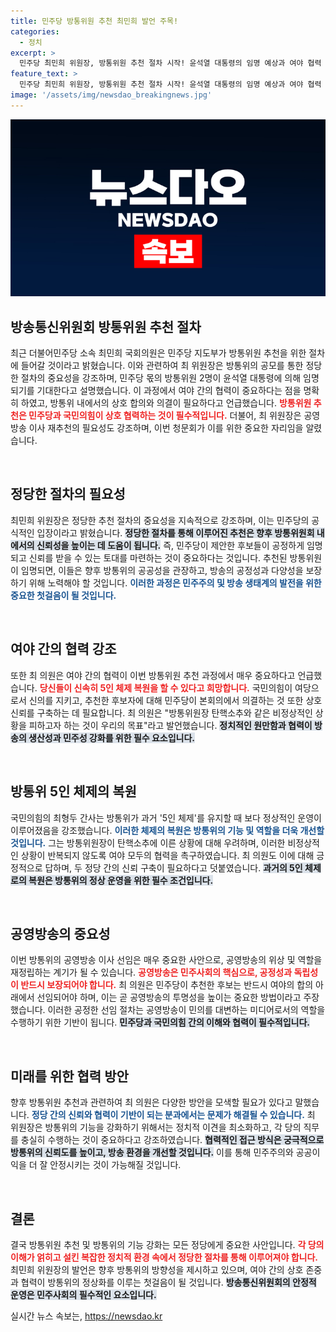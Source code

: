 ```yaml
---
title: 민주당 방통위원 추천 최민희 발언 주목!
categories:
  - 정치
excerpt: >
  민주당 최민희 위원장, 방통위원 추천 절차 시작! 윤석열 대통령의 임명 예상과 여야 협력 강조. 긴장감 넘치는 방송 이사 선임 이면의 정치적 역학관계가 주목받고 있다.
feature_text: >
  민주당 최민희 위원장, 방통위원 추천 절차 시작! 윤석열 대통령의 임명 예상과 여야 협력 강조. 긴장감 넘치는 방송 이사 선임 이면의 정치적 역학관계가 주목받고 있다.
image: '/assets/img/newsdao_breakingnews.jpg'
---
```


<p><img src="/assets/img/newsdao_breakingnews.jpg" alt="koreaapp 속보" /></p>

<h2 data-ke-size="size26">방송통신위원회 방통위원 추천 절차</h2>

<p data-ke-size="size16">최근 더불어민주당 소속 최민희 국회의원은 민주당 지도부가 방통위원 추천을 위한 절차에 들어갈 것이라고 밝혔습니다. 이와 관련하여 최 위원장은 방통위의 공모를 통한 정당한 절차의 중요성을 강조하며, 민주당 몫의 방통위원 2명이 윤석열 대통령에 의해 임명되기를 기대한다고 설명했습니다. 이 과정에서 여야 간의 협력이 중요하다는 점을 명확히 하였고, 방통위 내에서의 상호 합의와 의결이 필요하다고 언급했습니다. <b><span style="color: #ee2323;">방통위원 추천은 민주당과 국민의힘이 상호 협력하는 것이 필수적입니다.</span></b> 더불어, 최 위원장은 공영방송 이사 재추천의 필요성도 강조하며, 이번 청문회가 이를 위한 중요한 자리임을 알렸습니다.</p>

<p data-ke-size="size16">&nbsp;</p>

<h2 data-ke-size="size26">정당한 절차의 필요성</h2>

<p data-ke-size="size16">최민희 위원장은 정당한 추천 절차의 중요성을 지속적으로 강조하며, 이는 민주당의 공식적인 입장이라고 밝혔습니다. <b><span style="background-color: #21538527;">정당한 절차를 통해 이루어진 추천은 향후 방통위원회 내에서의 신뢰성을 높이는 데 도움이 됩니다.</span></b> 즉, 민주당이 제안한 후보들이 공정하게 임명되고 신뢰를 받을 수 있는 토대를 마련하는 것이 중요하다는 것입니다. 추천된 방통위원이 임명되면, 이들은 향후 방통위의 공공성을 관장하고, 방송의 공정성과 다양성을 보장하기 위해 노력해야 할 것입니다. <b><span style="color: #1a5490;">이러한 과정은 민주주의 및 방송 생태계의 발전을 위한 중요한 첫걸음이 될 것입니다.</span></b></p>

<p data-ke-size="size16">&nbsp;</p>

<h2 data-ke-size="size26">여야 간의 협력 강조</h2>

<p data-ke-size="size16">또한 최 의원은 여야 간의 협력이 이번 방통위원 추천 과정에서 매우 중요하다고 언급했습니다. <b><span style="color: #ee2323;">당신들이 신속히 5인 체제 복원을 할 수 있다고 희망합니다.</span></b> 국민의힘이 여당으로서 신의를 지키고, 추천한 후보자에 대해 민주당이 본회의에서 의결하는 것 또한 상호 신뢰를 구축하는 데 필요합니다. 최 의원은 "방통위원장 탄핵소추와 같은 비정상적인 상황을 피하고자 하는 것이 우리의 목표"라고 발언했습니다. <b><span style="background-color: #21538527;">정치적인 원만함과 협력이 방송의 생산성과 민주성 강화를 위한 필수 요소입니다.</span></b></p>

<p data-ke-size="size16">&nbsp;</p>

<h2 data-ke-size="size26">방통위 5인 체제의 복원</h2>

<p data-ke-size="size16">국민의힘의 최형두 간사는 방통위가 과거 '5인 체제'를 유지할 때 보다 정상적인 운영이 이루어졌음을 강조했습니다. <b><span style="color: #1a5490;">이러한 체제의 복원은 방통위의 기능 및 역할을 더욱 개선할 것입니다.</span></b> 그는 방통위원장이 탄핵소추에 이른 상황에 대해 우려하며, 이러한 비정상적인 상황이 반복되지 않도록 여야 모두의 협력을 촉구하였습니다. 최 의원도 이에 대해 긍정적으로 답하며, 두 정당 간의 신뢰 구축이 필요하다고 덧붙였습니다. <b><span style="background-color: #21538527;">과거의 5인 체제로의 복원은 방통위의 정상 운영을 위한 필수 조건입니다.</span></b></p>

<p data-ke-size="size16">&nbsp;</p>

<h2 data-ke-size="size26">공영방송의 중요성</h2>

<p data-ke-size="size16">이번 방통위의 공영방송 이사 선임은 매우 중요한 사안으로, 공영방송의 위상 및 역할을 재정립하는 계기가 될 수 있습니다. <b><span style="color: #ee2323;">공영방송은 민주사회의 핵심으로, 공정성과 독립성이 반드시 보장되어야 합니다.</span></b> 최 의원은 민주당이 추천한 후보는 반드시 여야의 합의 아래에서 선임되어야 하며, 이는 곧 공영방송의 투명성을 높이는 중요한 방법이라고 주장했습니다. 이러한 공정한 선임 절차는 공영방송이 민의를 대변하는 미디어로서의 역할을 수행하기 위한 기반이 됩니다. <b><span style="background-color: #21538527;">민주당과 국민의힘 간의 이해와 협력이 필수적입니다.</span></b></p>

<p data-ke-size="size16">&nbsp;</p>

<h2 data-ke-size="size26">미래를 위한 협력 방안</h2>

<p data-ke-size="size16">향후 방통위원 추천과 관련하여 최 의원은 다양한 방안을 모색할 필요가 있다고 말했습니다. <b><span style="color: #1a5490;">정당 간의 신뢰와 협력이 기반이 되는 분과에서는 문제가 해결될 수 있습니다.</span></b> 최 위원장은 방통위의 기능을 강화하기 위해서는 정치적 이견을 최소화하고, 각 당의 직무를 충실히 수행하는 것이 중요하다고 강조하였습니다. <b><span style="background-color: #21538527;">협력적인 접근 방식은 궁극적으로 방통위의 신뢰도를 높이고, 방송 환경을 개선할 것입니다.</span></b> 이를 통해 민주주의와 공공이익을 더 잘 안정시키는 것이 가능해질 것입니다.</p>

<p data-ke-size="size16">&nbsp;</p>

<h2 data-ke-size="size26">결론</h2>

<p data-ke-size="size16">결국 방통위원 추천 및 방통위의 기능 강화는 모든 정당에게 중요한 사안입니다. <b><span style="color: #ee2323;">각 당의 이해가 얽히고 설킨 복잡한 정치적 환경 속에서 정당한 절차를 통해 이루어져야 합니다.</span></b> 최민희 위원장의 발언은 향후 방통위의 방향성을 제시하고 있으며, 여야 간의 상호 존중과 협력이 방통위의 정상화를 이루는 첫걸음이 될 것입니다. <b><span style="background-color: #21538527;">방송통신위원회의 안정적 운영은 민주사회의 필수적인 요소입니다.</span></b></p>
실시간 뉴스 속보는, <a href="https://newsdao.kr" rel="dofollow">https://newsdao.kr</a>


